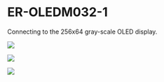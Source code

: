 ER-OLEDM032-1
=============

Connecting to the 256x64 gray-scale OLED display.

![](https://github.com/topherCantrell/ER-OLEDM032-1/blob/master/oled-pi.jpg)

![](https://github.com/topherCantrell/ER-OLEDM032-1/blob/master/DemoRun.jpg)

![](https://github.com/topherCantrell/ER-OLEDM032-1/blob/master/connect.jpg)
